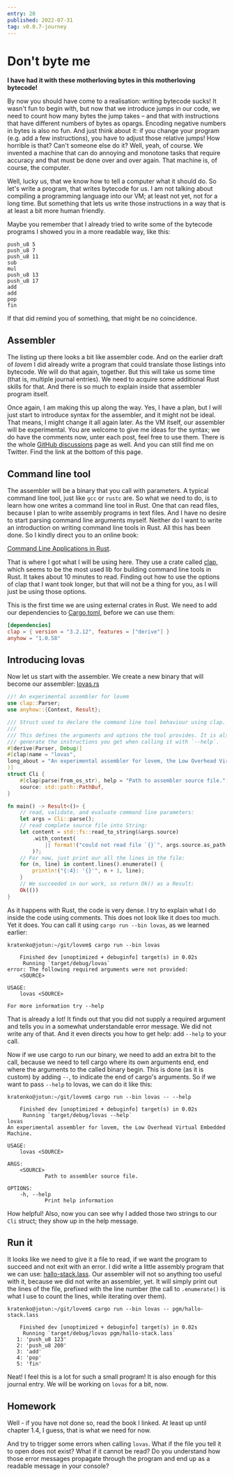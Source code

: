 ```yaml
---
entry: 20
published: 2022-07-31
tag: v0.0.7-journey
---
```


# Don't byte me

__I have had it with these motherloving bytes in this motherloving bytecode!__

By now you should have come to a realisation: writing bytecode sucks! It wasn't fun to begin 
with, but now that we introduce jumps in our code, we need to count how many bytes the jump 
takes &ndash; and that with instructions that have different numbers of bytes as opargs. Encoding 
negative numbers in bytes is also no fun. And just think about it: if you change your program
(e.g. add a few instructions), you have to adjust those relative jumps! How horrible is that?
Can't someone else do it? Well, yeah, of course. We invented a machine that can do annoying and 
monotone tasks that require accuracy and that must be done over and over again. That machine 
is, of course, the computer.

Well, lucky us, that we know how to tell a computer what it should do. So let's write a program, 
that writes bytecode for us. I am not talking about compiling a programming language into our 
VM; at least not yet, not for a long time. But something that lets us write those instructions 
in a way that is at least a bit more human friendly.

Maybe you remember that I already tried to write some of the bytecode programs I showed you in 
a more readable way, like this:

~~~
push_u8 5
push_u8 7
push_u8 11
sub
mul
push_u8 13
push_u8 17
add
add
pop
fin
~~~

If that did remind you of something, that might be no coincidence.

## Assembler
The listing up there looks a bit like assembler code. And on the earlier draft of *lovem* I did 
already write a program that could translate those listings into bytecode. We will do that again, 
together. But this will take us some time (that is, multiple journal entries). We need to acquire 
some additional Rust skills for that. And there is so much to explain inside that assembler program 
itself.

Once again, I am making this up along the way. Yes, I have a plan, but I will just start to introduce 
syntax for the assembler, and it might not be ideal. That means, I might change it all again later.
As the VM itself, our assembler will be experimental. You are welcome to give me ideas for the syntax; 
we do have the comments now, unter each post, feel free to use them. There is the whole 
[GitHub discussions](https://github.com/kratenko/lovem/discussions) page as well. And you can still 
find me on Twitter. Find the link at the bottom of this page.

## Command line tool
The assembler will be a binary that you call with parameters. A typical command line tool, just 
like `gcc` or `rustc` are. So what we need to do, is to learn how one writes a command line tool 
in Rust. One that can read files, because I plan to write assembly programs in text files. And I 
have no desire to start parsing command line arguments myself. Neither do I want to write an 
introduction on writing command line tools in Rust. All this has been done. So I kindly direct you 
to an online book:

[Command Line Applications in Rust](https://rust-cli.github.io/book/index.html).

That is where I got what I will be using here. They use a crate called 
[clap](https://docs.rs/clap/latest/clap/), which seems to be the most used lib for building 
command line tools in Rust. It takes about 10 minutes to read. Finding out how to use the 
options of clap that I want took longer, but that will not be a thing for you, as I will just 
be using those options.

This is the first time we are using external crates in Rust. We need to add our dependencies 
to [Cargo.toml](https://github.com/kratenko/lovem/blob/v0.0.7-journey/Cargo.toml), before we can use them:

~~~toml
[dependencies]
clap = { version = "3.2.12", features = ["derive"] }
anyhow = "1.0.58"
~~~

## Introducing lovas
Now let us start with the assembler. We create a new binary that will become our assembler: 
[lovas.rs](https://github.com/kratenko/lovem/blob/v0.0.7-journey/src/bin/lovas.rs)

~~~rust
//! An experimental assembler for lovem
use clap::Parser;
use anyhow::{Context, Result};

/// Struct used to declare the command line tool behaviour using clap.
///
/// This defines the arguments and options the tool provides. It is also used to 
/// generate the instructions you get when calling it with `--help`.
#[derive(Parser, Debug)]
#[clap(name = "lovas",
long_about = "An experimental assembler for lovem, the Low Overhead Virtual Embedded Machine.",
)]
struct Cli {
    #[clap(parse(from_os_str), help = "Path to assembler source file.")]
    source: std::path::PathBuf,
}

fn main() -> Result<()> {
    // read, validate, and evaluate command line parameters:
    let args = Cli::parse();
    // read complete source file into String:
    let content = std::fs::read_to_string(&args.source)
        .with_context(
            || format!("could not read file `{}`", args.source.as_path().display().to_string())
        )?;
    // For now, just print our all the lines in the file:
    for (n, line) in content.lines().enumerate() {
        println!("{:4}: '{}'", n + 1, line);
    }
    // We succeeded in our work, so return Ok() as a Result:
    Ok(())
}
~~~

As it happens with Rust, the code is very dense. I try to explain what I do inside the code using comments.
This does not look like it does too much. Yet it does.
You can call it using `cargo run --bin lovas`, as we learned earlier:

~~~
kratenko@jotun:~/git/lovem$ cargo run --bin lovas

    Finished dev [unoptimized + debuginfo] target(s) in 0.02s
     Running `target/debug/lovas`
error: The following required arguments were not provided:
    <SOURCE>

USAGE:
    lovas <SOURCE>

For more information try --help
~~~

That is already a lot! It finds out that you did not supply a required argument and tells you 
in a somewhat understandable error message. We did not write any of that. And it even directs 
you how to get help: add `--help` to your call.

Now if we use cargo to run our binary, we need to add an extra bit to the call, because we need to 
tell cargo where its own arguments end, end where the arguments to the called binary begin. This is 
done (as it is custom) by adding `--`, to indicate the end of cargo's arguments. So if we want to 
pass `--help` to lovas, we can do it like this:

~~~
kratenko@jotun:~/git/lovem$ cargo run --bin lovas -- --help

    Finished dev [unoptimized + debuginfo] target(s) in 0.02s
     Running `target/debug/lovas --help`
lovas 
An experimental assembler for lovem, the Low Overhead Virtual Embedded Machine.

USAGE:
    lovas <SOURCE>

ARGS:
    <SOURCE>
            Path to assembler source file.

OPTIONS:
    -h, --help
            Print help information
~~~

How helpful! Also, now you can see why I added those two strings to our `Cli` struct; they show up 
in the help message.

## Run it
It looks like we need to give it a file to read, if we want the program to succeed and not 
exit with an error. I did write a little assembly program that we can use: 
[hallo-stack.lass](https://github.com/kratenko/lovem/blob/v0.0.7-journey/pgm/hallo-stack.lass). 
Our assembler will not so anything too useful with it, because we did 
not write an assembler, yet. It will simply print out the lines of the file, prefixed with 
the line number (the call to `.enumerate()` is what I use to count the lines, while iterating 
over them).

~~~
kratenko@jotun:~/git/lovem$ cargo run --bin lovas -- pgm/hallo-stack.lass

    Finished dev [unoptimized + debuginfo] target(s) in 0.02s
     Running `target/debug/lovas pgm/hallo-stack.lass`
   1: 'push_u8 123'
   2: 'push_u8 200'
   3: 'add'
   4: 'pop'
   5: 'fin'
~~~

Neat! I feel this is a lot for such a small program! It is also enough for this journal entry.
We will be working on `lovas` for a bit, now.

## Homework
Well - if you have not done so, read the book I linked. At least up until chapter 1.4, I guess, 
that is what we need for now.

And try to trigger some errors when calling `lovas`. What if the file you tell it to open does not 
exist? What if it cannot be read? Do you understand how those error messages propagate through the 
program and end up as a readable message in your console?
